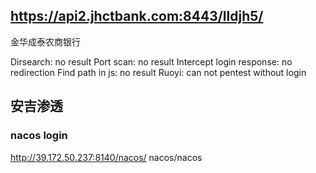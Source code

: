 ## https://api2.jhctbank.com:8443/lldjh5/
金华成泰农商银行

Dirsearch: no result
Port scan: no result
Intercept login response: no redirection
Find path in js: no result
Ruoyi: can not pentest without login

## 安吉渗透
### nacos login
http://39.172.50.237:8140/nacos/ nacos/nacos
